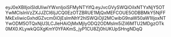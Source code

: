 eyJ0eXBlIjoiSldUIiwiYWxnIjoiSFMyNTYifQ.eyJvcGVySWQiOiIxNTYxNjY5OTYwMCIsInVzZXJJZCI6IjJCQ0EzOTZBRUE1MjQxMEFCOUE5ODBBMkY5NjFFMkExIiwicGxhdGZvcm0iOjEsImNhY2hlSWQiOjI2MCwibG9naW50aW1lIjoxNTYwODM5OTQxNjU3LCJleHAiOjMxMjIyODQ2ODMsIm5iZiI6MTU2MDgzOTk0MX0.KLywkQGXgKmY0YFAKmS_jyP1CU8Zj0hUKUpSHngNDqQ